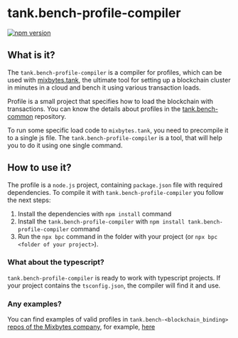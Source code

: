 # tank.bench-profile-compiler

[![npm version](https://badge.fury.io/js/tank.bench-profile-compiler.svg)](https://www.npmjs.com/package/tank.bench-profile-compiler)




## What is it?
The `tank.bench-profile-compiler` is a compiler for profiles, which can be used with
[mixbytes.tank](https://github.com/mixbytes/tank), the ultimate tool for setting up a blockchain cluster
in minutes in a cloud and bench it using various transaction loads.

Profile is a small project that specifies how to load the blockchain with transactions. You can know the details
about profiles in the [tank.bench-common](https://github.com/mixbytes/tank.bench-common) repository.

To run some specific load code to `mixbytes.tank`, you need to precompile it to a single js file.
The `tank.bench-profile-compiler` is a tool, that will help you to do it using one single command.


## How to use it?
The profile is a `node.js` project, containing `package.json` file with required dependencies.
To compile it with `tank.bench-profile-compiler` you follow the next steps:

1. Install the dependencies with `npm install` command
2. Install the `tank.bench-profile-compiler` with `npm install tank.bench-profile-compiler` command
3. Run the `npx bpc` command in the folder with your project (or `npx bpc <folder of your project>`).


### What about the typescript?
`tank.bench-profile-compiler` is ready to work with typescript projects. If your project contains the 
`tsconfig.json`, the compiler will find it and use.


### Any examples?

You can find examples of valid profiles in `tank.bench-<blockchain_binding>`
[repos of the Mixbytes company](https://github.com/mixbytes/),
for example, [here](https://github.com/mixbytes/tank.bench-polkadot/tree/master/profileExamples/)
